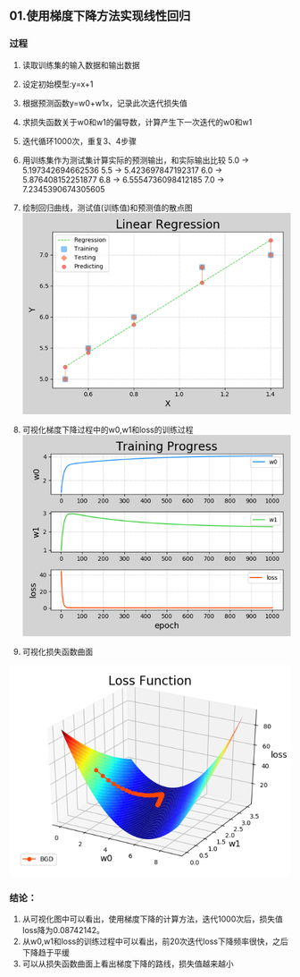 ## 01.使用梯度下降方法实现线性回归

### 过程

1. 读取训练集的输入数据和输出数据
2. 设定初始模型:y=x+1
3. 根据预测函数y=w0+w1x，记录此次迭代损失值
4. 求损失函数关于w0和w1的偏导数，计算产生下一次迭代的w0和w1
5. 迭代循环1000次，重复3、4步骤
6. 用训练集作为测试集计算实际的预测输出，和实际输出比较
  5.0 -> 5.197342694662536
  5.5 -> 5.423697847192317
  6.0 -> 5.876408152251877
  6.8 -> 6.5554736098412185
  7.0 -> 7.2345390674305605
  
7. 绘制回归曲线，测试值(训练值)和预测值的散点图
![](https://github.com/silencesong/DataAnalysis/blob/master/%E7%BA%BF%E6%80%A7%E5%9B%9E%E5%BD%92/Images/myplot.png)

8. 可视化梯度下降过程中的w0,w1和loss的训练过程
![](https://github.com/silencesong/DataAnalysis/blob/master/%E7%BA%BF%E6%80%A7%E5%9B%9E%E5%BD%92/Images/myplot2.png)

9. 可视化损失函数曲面

![](https://github.com/silencesong/DataAnalysis/blob/master/%E7%BA%BF%E6%80%A7%E5%9B%9E%E5%BD%92/Images/myplot3.png)

### 结论：
1. 从可视化图中可以看出，使用梯度下降的计算方法，迭代1000次后，损失值loss降为0.08742142。
2. 从w0,w1和loss的训练过程中可以看出，前20次迭代loss下降频率很快，之后下降趋于平缓
3. 可以从损失函数曲面上看出梯度下降的路线，损失值越来越小

